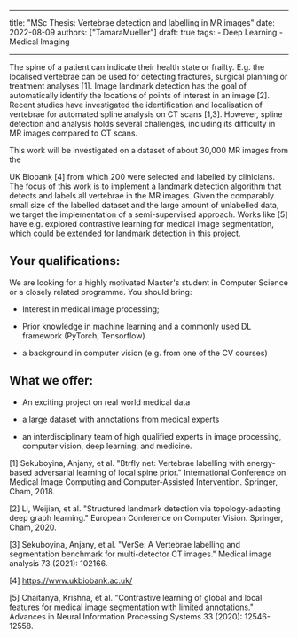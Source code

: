 
---
title: "MSc Thesis: Vertebrae detection and labelling in MR images"
date: 2022-08-09
authors: ["TamaraMueller"]
draft: true
tags:
    - Deep Learning
    - Medical Imaging

---
The spine of a patient can indicate their health state or frailty. E.g. the localised vertebrae can be used for detecting fractures, surgical planning or treatment analyses [1]. Image landmark detection has the goal of automatically identify the locations of points of interest in an image [2]. Recent studies have investigated the identification and localisation of vertebrae for automated spline analysis on CT scans [1,3]. However, spline detection and analysis holds several challenges, including its difficulty in MR images compared to CT scans.

This work will be investigated on a dataset of about 30,000 MR images from the

UK Biobank [4] from which 200 were selected and labelled by clinicians. The focus of this work is to implement a landmark detection algorithm that detects and labels all vertebrae in the MR images. Given the comparably small size of the labelled dataset and the large amount of unlabelled data, we target the implementation of a semi-supervised approach. Works like [5] have e.g. explored contrastive learning for medical image segmentation, which could be extended for landmark detection in this project.

## Your qualifications:

We are looking for a highly motivated Master's student in Computer Science or a closely related programme. You should bring:

- Interest in medical image processing;

- Prior knowledge in machine learning and a commonly used DL framework (PyTorch, Tensorflow)

- a background in computer vision (e.g. from one of the CV courses)

## What we offer:

- An exciting project on real world medical data

- a large dataset with annotations from medical experts

- an interdisciplinary team of high qualified experts in image processing, computer vision, deep learning, and medicine.

[1] Sekuboyina, Anjany, et al. "Btrfly net: Vertebrae labelling with energy-based adversarial learning of local spine prior." International Conference on Medical Image Computing and Computer-Assisted Intervention. Springer, Cham, 2018.

[2] Li, Weijian, et al. "Structured landmark detection via topology-adapting deep graph learning." European Conference on Computer Vision. Springer, Cham, 2020.

[3] Sekuboyina, Anjany, et al. "VerSe: A Vertebrae labelling and segmentation benchmark for multi-detector CT images." Medical image analysis 73 (2021): 102166.

[4] https://www.ukbiobank.ac.uk/

[5] Chaitanya, Krishna, et al. "Contrastive learning of global and local features for medical image segmentation with limited annotations." Advances in Neural Information Processing Systems 33 (2020): 12546-12558.